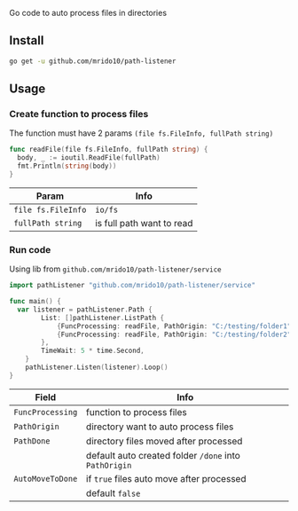 Go code to auto process files in directories 

## Install
```bash
go get -u github.com/mrido10/path-listener
```
## Usage 
### Create function to process files
The function must have 2 params `(file fs.FileInfo, fullPath string)`

```go
func readFile(file fs.FileInfo, fullPath string) {
  body, _ := ioutil.ReadFile(fullPath)
  fmt.Println(string(body))
}
```
|Param|Info|
|-|-|
|`file fs.FileInfo`|`io/fs`|
|`fullPath string`|is full path want to read|

### Run code
Using lib from `github.com/mrido10/path-listener/service`

```go
import pathListener "github.com/mrido10/path-listener/service"

func main() {
  var listener = pathListener.Path {
		List: []pathListener.ListPath {
			{FuncProcessing: readFile, PathOrigin: "C:/testing/folder1", PathDone: "C:/testing/folder1/done", AutoMoveToDone: true},
			{FuncProcessing: readFile, PathOrigin: "C:/testing/folder2", AutoMoveToDone: true},
		},
		TimeWait: 5 * time.Second,
	}
	pathListener.Listen(listener).Loop()
}
```
|Field|Info|
|-|-|
|`FuncProcessing`|function to process files|
|`PathOrigin`|directory want to auto process files|
|`PathDone`|directory files moved after processed|
||default auto created folder `/done` into `PathOrigin`|
|`AutoMoveToDone`|if `true` files auto move after processed|
||default `false`|
